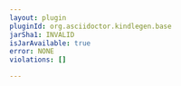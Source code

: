 ```yaml
---
layout: plugin
pluginId: org.asciidoctor.kindlegen.base
jarSha1: INVALID
isJarAvailable: true
error: NONE
violations: []

---
```

